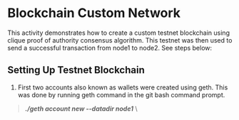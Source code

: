 # Blockchain Custom Network
This activity demonstrates how to create a custom testnet blockchain using clique proof of authority consensus algorithm. This testnet was then used to send a successful transaction from node1 to node2. See steps below:

## Setting Up Testnet Blockchain
1. First two accounts also known as wallets were created using geth. This was done by running geth command in the git bash command prompt.   
 
  > **_./geth account new --datadir node1_** \
